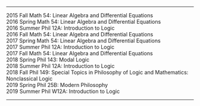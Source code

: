 -------------  -------------------------------------------------------------------------------------
2015 Fall      Math 54: Linear Algebra and Differential Equations                                   
2016 Spring    Math 54: Linear Algebra and Differential Equations                                   
2016 Summer    Phil 12A: Introduction to Logic                                                      
2016 Fall      Math 54: Linear Algebra and Differential Equations                                   
2017 Spring    Math 54: Linear Algebra and Differential Equations                                   
2017 Summer    Phil 12A: Introduction to Logic                                                      
2017 Fall      Math 54: Linear Algebra and Differential Equations                                   
2018 Spring    Phil 143: Modal Logic                                                                
2018 Summer    Phil 12A: Introduction to Logic                                                      
2018 Fall      Phil 149: ​Special Topics in Philosophy of Logic and Mathematics: Nonclassical Logic  
2019 Spring    Phil 25B: Modern Philosophy                                                          
2019 Summer    Phil W12A: Introduction to Logic                                                     
-------------  -------------------------------------------------------------------------------------
